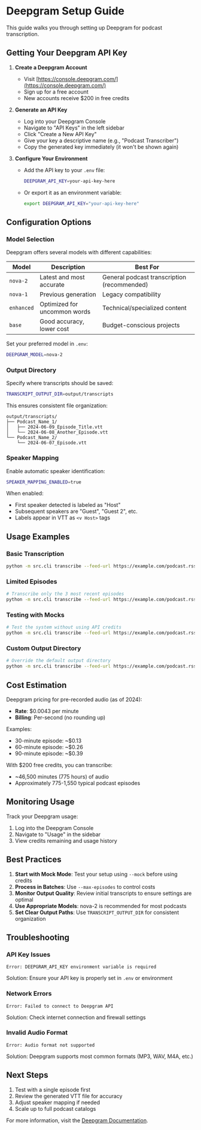 # Deepgram Setup Guide

This guide walks you through setting up Deepgram for podcast transcription.

## Getting Your Deepgram API Key

1. **Create a Deepgram Account**
   - Visit [https://console.deepgram.com/](https://console.deepgram.com/)
   - Sign up for a free account
   - New accounts receive $200 in free credits

2. **Generate an API Key**
   - Log into your Deepgram Console
   - Navigate to "API Keys" in the left sidebar
   - Click "Create a New API Key"
   - Give your key a descriptive name (e.g., "Podcast Transcriber")
   - Copy the generated key immediately (it won't be shown again)

3. **Configure Your Environment**
   - Add the API key to your `.env` file:
     ```bash
     DEEPGRAM_API_KEY=your-api-key-here
     ```
   - Or export it as an environment variable:
     ```bash
     export DEEPGRAM_API_KEY="your-api-key-here"
     ```

## Configuration Options

### Model Selection

Deepgram offers several models with different capabilities:

| Model | Description | Best For |
|-------|-------------|----------|
| `nova-2` | Latest and most accurate | General podcast transcription (recommended) |
| `nova-1` | Previous generation | Legacy compatibility |
| `enhanced` | Optimized for uncommon words | Technical/specialized content |
| `base` | Good accuracy, lower cost | Budget-conscious projects |

Set your preferred model in `.env`:
```bash
DEEPGRAM_MODEL=nova-2
```

### Output Directory

Specify where transcripts should be saved:
```bash
TRANSCRIPT_OUTPUT_DIR=output/transcripts
```

This ensures consistent file organization:
```
output/transcripts/
├── Podcast_Name_1/
│   ├── 2024-06-09_Episode_Title.vtt
│   └── 2024-06-08_Another_Episode.vtt
└── Podcast_Name_2/
    └── 2024-06-07_Episode.vtt
```

### Speaker Mapping

Enable automatic speaker identification:
```bash
SPEAKER_MAPPING_ENABLED=true
```

When enabled:
- First speaker detected is labeled as "Host"
- Subsequent speakers are "Guest", "Guest 2", etc.
- Labels appear in VTT as `<v Host>` tags

## Usage Examples

### Basic Transcription
```bash
python -m src.cli transcribe --feed-url https://example.com/podcast.rss
```

### Limited Episodes
```bash
# Transcribe only the 3 most recent episodes
python -m src.cli transcribe --feed-url https://example.com/podcast.rss --max-episodes 3
```

### Testing with Mocks
```bash
# Test the system without using API credits
python -m src.cli transcribe --feed-url https://example.com/podcast.rss --mock
```

### Custom Output Directory
```bash
# Override the default output directory
python -m src.cli transcribe --feed-url https://example.com/podcast.rss --output-dir ./my-transcripts
```

## Cost Estimation

Deepgram pricing for pre-recorded audio (as of 2024):
- **Rate**: $0.0043 per minute
- **Billing**: Per-second (no rounding up)

Examples:
- 30-minute episode: ~$0.13
- 60-minute episode: ~$0.26
- 90-minute episode: ~$0.39

With $200 free credits, you can transcribe:
- ~46,500 minutes (775 hours) of audio
- Approximately 775-1,550 typical podcast episodes

## Monitoring Usage

Track your Deepgram usage:
1. Log into the Deepgram Console
2. Navigate to "Usage" in the sidebar
3. View credits remaining and usage history

## Best Practices

1. **Start with Mock Mode**: Test your setup using `--mock` before using credits
2. **Process in Batches**: Use `--max-episodes` to control costs
3. **Monitor Output Quality**: Review initial transcripts to ensure settings are optimal
4. **Use Appropriate Models**: nova-2 is recommended for most podcasts
5. **Set Clear Output Paths**: Use `TRANSCRIPT_OUTPUT_DIR` for consistent organization

## Troubleshooting

### API Key Issues
```
Error: DEEPGRAM_API_KEY environment variable is required
```
Solution: Ensure your API key is properly set in `.env` or environment

### Network Errors
```
Error: Failed to connect to Deepgram API
```
Solution: Check internet connection and firewall settings

### Invalid Audio Format
```
Error: Audio format not supported
```
Solution: Deepgram supports most common formats (MP3, WAV, M4A, etc.)

## Next Steps

1. Test with a single episode first
2. Review the generated VTT file for accuracy
3. Adjust speaker mapping if needed
4. Scale up to full podcast catalogs

For more information, visit the [Deepgram Documentation](https://developers.deepgram.com/docs).